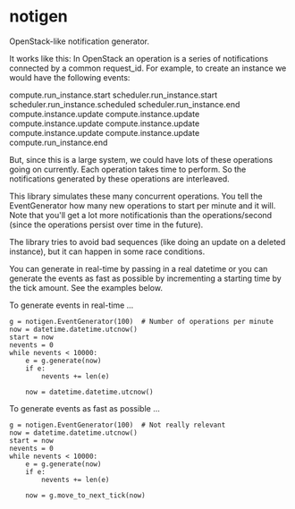notigen
=======

OpenStack-like notification generator.

It works like this: In OpenStack an operation is a series of notifications
connected by a common request_id. For example, to create an instance we would
have the following events:

compute.run_instance.start
scheduler.run_instance.start
scheduler.run_instance.scheduled
scheduler.run_instance.end
compute.instance.update
compute.instance.update
compute.instance.update
compute.instance.update
compute.instance.update
compute.instance.update
compute.run_instance.end

But, since this is a large system, we could have lots of these operations
going on currently. Each operation takes time to perform. So the
notifications generated by these operations are interleaved.

This library simulates these many concurrent operations. You tell 
the EventGenerator how many new operations to start per minute
and it will. Note that you'll get a lot more notificationis than 
the operations/second (since the operations persist over time in the
future). 

The library tries to avoid bad sequences (like doing an update on 
a deleted instance), but it can happen in some race conditions.

You can generate in real-time by passing in a real datetime or
you can generate the events as fast as possible by incrementing
a starting time by the tick amount. See the examples below.

To generate events in real-time ...

    g = notigen.EventGenerator(100)  # Number of operations per minute
    now = datetime.datetime.utcnow()
    start = now
    nevents = 0
    while nevents < 10000:
        e = g.generate(now)
        if e:
            nevents += len(e)

        now = datetime.datetime.utcnow()

To generate events as fast as possible ...

    g = notigen.EventGenerator(100)  # Not really relevant
    now = datetime.datetime.utcnow()
    start = now
    nevents = 0
    while nevents < 10000:
        e = g.generate(now)
        if e:
            nevents += len(e)

        now = g.move_to_next_tick(now)
